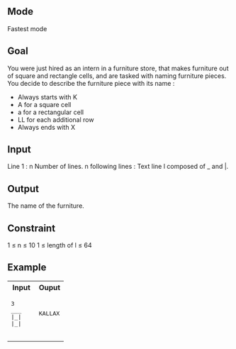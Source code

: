 ## Mode
Fastest mode

## Goal
You were just hired as an intern in a furniture store, that makes furniture out of square and rectangle cells, and are tasked with naming furniture pieces.
You decide to describe the furniture piece with its name :
- Always starts with K
- A for a square cell
- a for a rectangular cell
- LL for each additional row
- Always ends with X

## Input
Line 1 : n Number of lines.
n following lines : Text line l composed of \_ and |.

## Output
The name of the furniture.

## Constraint
1 ≤ n ≤ 10
1 ≤ length of l ≤ 64

## Example
<table>
  <tr>
    <th>Input</th>
    <th>Ouput</th>
  </tr>
  <tr>
    <td>
      <pre>
3
___
|_|
|_|
      </pre>
    </td>
    <td>
     <pre>
KALLAX
     </pre>
    </td>
  </tr>
</table>
